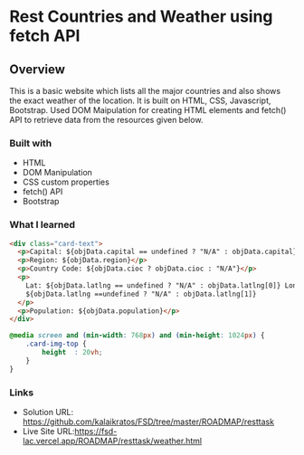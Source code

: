 # Rest Countries and Weather using fetch API
## Overview

This is a basic website which lists all the major countries and also shows the exact weather of the location. It is built on HTML, CSS, Javascript, Bootstrap. Used DOM Maipulation for creating HTML elements and fetch() API to retrieve data from the resources given below.

### Built with

- HTML
- DOM Manipulation
- CSS custom properties
- fetch() API
- Bootstrap

### What I learned

```html
<div class="card-text">
  <p>Capital: ${objData.capital == undefined ? "N/A" : objData.capital}</p>
  <p>Region: ${objData.region}</p>
  <p>Country Code: ${objData.cioc ? objData.cioc : "N/A"}</p>
  <p>
    Lat: ${objData.latlng == undefined ? "N/A" : objData.latlng[0]} Long:
    ${objData.latlng ==undefined ? "N/A" : objData.latlng[1]}
  </p>
  <p>Population: ${objData.population}</p>
</div>
```

```CSS
@media screen and (min-width: 768px) and (min-height: 1024px) {
    .card-img-top {
        height  : 20vh;
    }
}
```
### Links

- Solution URL: https://github.com/kalaikratos/FSD/tree/master/ROADMAP/resttask
- Live Site URL:https://fsd-lac.vercel.app/ROADMAP/resttask/weather.html


